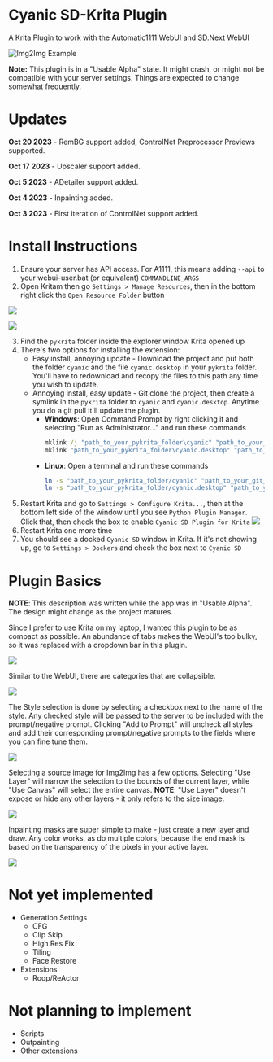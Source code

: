 # Cyanic SD-Krita Plugin

A Krita Plugin to work with the Automatic1111 WebUI and SD.Next WebUI

![Img2Img Example](readme_imgs/img2img_example.png "Img2Img Example")

**Note:** This plugin is in a "Usable Alpha" state. It might crash, or might not be compatible with your server settings. Things are expected to change somewhat frequently.

# Updates
**Oct 20 2023** - RemBG support added, ControlNet Preprocessor Previews supported.

**Oct 17 2023** - Upscaler support added.

**Oct 5 2023** - ADetailer support added.

**Oct 4 2023** - Inpainting added.

**Oct 3 2023** - First iteration of ControlNet support added. 


# Install Instructions
1. Ensure your server has API access. For A1111, this means adding `--api` to your webui-user.bat (or equivalent) `COMMANDLINE_ARGS`
2. Open Kritam then go `Settings > Manage Resources`, then in the bottom right click the `Open Resource Folder` button

![](readme_imgs/krita_settings.png)

![](readme_imgs/krita_manage_resources.png)

3. Find the `pykrita` folder inside the explorer window Krita opened up
4. There's two options for installing the extension:
    * Easy install, annoying update - Download the project and put both the folder `cyanic` and the file `cyanic.desktop` in your `pykrita` folder. You'll have to redownload and recopy the files to this path any time you wish to update.
    * Annoying install, easy update - Git clone the project, then create a symlink in the `pykrita` folder to `cyanic` and `cyanic.desktop`. Anytime you do a git pull it'll update the plugin.
        * **Windows**: Open Command Prompt by right clicking it and selecting "Run as Administrator..." and run these commands
            ```bat
            mklink /j "path_to_your_pykrita_folder\cyanic" "path_to_your_git_pull\cyanic"
            mklink "path_to_your_pykrita_folder\cyanic.desktop" "path_to_your_git_pull\cyanic.desktop"
            ```
        * **Linux**: Open a terminal and run these commands
            ```sh
            ln -s "path_to_your_pykrita_folder/cyanic" "path_to_your_git_pull/cyanic"
            ln -s "path_to_your_pykrita_folder/cyanic.desktop" "path_to_your_git_pull/cyanic.desktop"
            ```
5. Restart Krita and go to `Settings > Configure Krita...`, then at the bottom left side of the window until you see `Python Plugin Manager`. Click that, then check the box to enable `Cyanic SD Plugin for Krita`
![](readme_imgs/krita_configure.png)
6. Restart Krita one more time
7. You should see a docked `Cyanic SD` window in Krita. If it's not showing up, go to `Settings > Dockers` and check the box next to `Cyanic SD`

# Plugin Basics
**NOTE**: This description was written while the app was in "Usable Alpha". The design might change as the project matures.

Since I prefer to use Krita on my laptop, I wanted this plugin to be as compact as possible. An abundance of tabs makes the WebUI's too bulky, so it was replaced with a dropdown bar in this plugin.

![](readme_imgs/page_select.png)

Similar to the WebUI, there are categories that are collapsible. 

![](readme_imgs/collapsible.gif)

The Style selection is done by selecting a checkbox next to the name of the style. Any checked style will be passed to the server to be included with the prompt/negative prompt. Clicking "Add to Prompt" will uncheck all styles and add their corresponding prompt/negative prompts to the fields where you can fine tune them. 

![](readme_imgs/style_select.png)

Selecting a source image for Img2Img has a few options. Selecting "Use Layer" will narrow the selection to the bounds of the current layer, while "Use Canvas" will select the entire canvas. **NOTE**: "Use Layer" doesn't expose or hide any other layers - it only refers to the size image.

![](readme_imgs/source_image.gif)

Inpainting masks are super simple to make - just create a new layer and draw. Any color works, as do multiple colors, because the end mask is based on the transparency of the pixels in your active layer. 

![](readme_imgs/inpaint_mask.gif)


# Not yet implemented
* Generation Settings
    * CFG
    * Clip Skip
    * High Res Fix
    * Tiling
    * Face Restore
* Extensions
    * Roop/ReActor

# Not planning to implement
* Scripts
* Outpainting
* Other extensions
